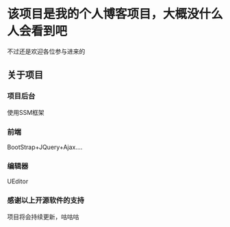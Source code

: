 # 该项目是我的个人博客项目，大概没什么人会看到吧
不过还是欢迎各位参与进来的
## 关于项目
### 项目后台
使用SSM框架
### 前端
BootStrap+JQuery+Ajax....
### 编辑器
UEditor
### 感谢以上开源软件的支持

项目将会持续更新，咕咕咕
